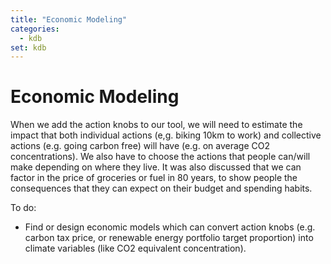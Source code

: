```yaml
---
title: "Economic Modeling"
categories:
  - kdb
set: kdb
---
```


# Economic Modeling

When we add the action knobs to our tool, we will need to estimate the impact that both individual actions (e,g. biking 10km to work) and collective actions (e.g. going carbon free) will have (e.g. on average CO2 concentrations). We also have to choose the actions that people can/will make depending on where they live. It was also discussed that we can factor in the price of groceries or fuel in 80 years, to show people the consequences that they can expect on their budget and spending habits.

To do:

- Find or design economic models which can convert action knobs (e.g. carbon tax price, or renewable energy portfolio target proportion) into climate variables (like CO2 equivalent concentration).

